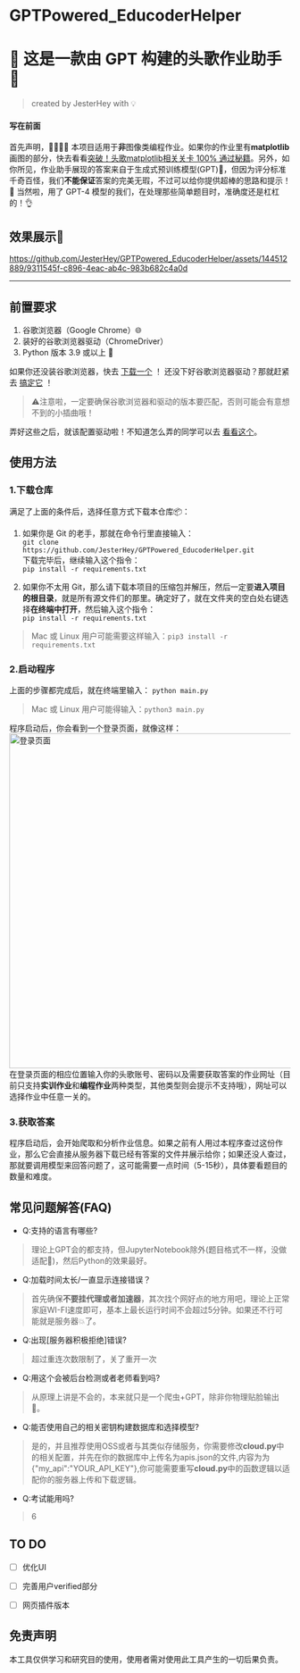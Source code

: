 # GPTPowered_EducoderHelper
# 🌟 这是一款由 GPT 构建的头歌作业助手 🚀
>created by JesterHey with 💡
#### 写在前面
首先声明，👩‍💻👨‍💻 本项目适用于**非**图像类编程作业。如果你的作业里有**matplotlib**画图的部分，快去看看[突破！头歌matplotlib相关关卡 100% 通过秘籍](https://github.com/JesterHey/img_file/blob/main/educoder.md)。另外，如你所见，作业助手展现的答案来自于生成式预训练模型(GPT)🤖，但因为评分标准千奇百怪，我们**不能保证**答案的完美无瑕，不过可以给你提供超棒的思路和提示！🌈 当然啦，用了 GPT-4 模型的我们，在处理那些简单题目时，准确度还是杠杠的！👌

## 效果展示📸  

https://github.com/JesterHey/GPTPowered_EducoderHelper/assets/144512889/9311545f-c896-4eac-ab4c-983b682c4a0d  

---


## 前置要求

 1. 谷歌浏览器（Google Chrome）🌐
 2. 装好的谷歌浏览器驱动（ChromeDriver）
 3. Python 版本 3.9 或以上 🐍

如果你还没装谷歌浏览器，快去 [下载一个](https://www.google.com/intl/zh-CN/chrome/) ！
还没下好谷歌浏览器驱动？那就赶紧去 [搞定它](https://googlechromelabs.github.io/chrome-for-testing/) ！
>⚠️注意啦，一定要确保谷歌浏览器和驱动的版本要匹配，否则可能会有意想不到的小插曲哦！

弄好这些之后，就该配置驱动啦！不知道怎么弄的同学可以去 [看看这个](https://www.cnblogs.com/lfri/p/10542797.html)。

## 使用方法
### 1.下载仓库
满足了上面的条件后，选择任意方式下载本仓库📦：

 1. 如果你是 Git 的老手，那就在命令行里直接输入：  
 ```git clone https://github.com/JesterHey/GPTPowered_EducoderHelper.git```  
 下载完毕后，继续输入这个指令：  
 ```pip install -r requirements.txt```

 2. 如果你不太用 Git，那么请下载本项目的压缩包并解压，然后一定要**进入项目的根目录**，就是所有源文件们的那里。确定好了，就在文件夹的空白处右键选择**在终端中打开**，然后输入这个指令：  
  ```pip install -r requirements.txt```
>Mac 或 Linux 用户可能需要这样输入：```pip3 install -r requirements.txt```

### 2.启动程序

上面的步骤都完成后，就在终端里输入：
```python main.py```
>Mac 或 Linux 用户可能得输入：```python3 main.py```

程序启动后，你会看到一个登录页面，就像这样：
 <img src="https://github.com/JesterHey/img_file/blob/main/%E5%B1%8F%E5%B9%95%E6%88%AA%E5%9B%BE%202023-12-09%20211032.png" width = "1000" height = "600" alt="登录页面" align=center />    
 在登录页面的相应位置输入你的头歌账号、密码以及需要获取答案的作业网址（目前只支持**实训作业**和**编程作业**两种类型，其他类型则会提示不支持哦），网址可以选择作业中任意一关的。

### 3.获取答案

程序启动后，会开始爬取和分析作业信息。如果之前有人用过本程序查过这份作业，那么它会直接从服务器下载已经有答案的文件并展示给你；如果还没人查过，那就要调用模型来回答问题了，这可能需要一点时间（5-15秒），具体要看题目的数量和难度。

## 常见问题解答(FAQ)  

 - Q:支持的语言有哪些?
 >理论上GPT会的都支持，但JupyterNotebook除外(题目格式不一样，没做适配🦥)，然后Python的效果最好。
 - Q:加载时间太长/一直显示连接错误？
>首先确保**不要挂代理或者加速器**，其次找个网好点的地方用吧，理论上正常家庭WI-FI速度即可，基本上最长运行时间不会超过5分钟。如果还不行可能就是服务器💥了。  
- Q:出现\[服务器积极拒绝\]错误?
>超过重连次数限制了，关了重开一次
- Q:用这个会被后台检测或者老师看到吗?
>从原理上讲是不会的，本来就只是一个爬虫+GPT，除非你物理贴脸输出🤗。
- Q:能否使用自己的相关密钥构建数据库和选择模型?
>是的，并且推荐使用OSS或者与其类似存储服务，你需要修改**cloud.py**中的相关配置，并先在你的数据库中上传名为apis.json的文件,内容为为\{"my_api":"YOUR_API_KEY"\},你可能需要重写**cloud.py**中的函数逻辑以适配你的服务器上传和下载逻辑。
- Q:考试能用吗?
> 6

## TO DO

 - [ ] 优化UI
 - [ ] 完善用户verified部分
 - [ ] 网页插件版本



## 免责声明 
本工具仅供学习和研究目的使用，使用者需对使用此工具产生的一切后果负责。


